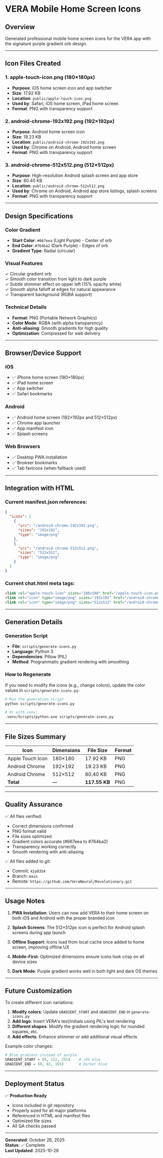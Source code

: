 # VERA Mobile Home Screen Icons

## Overview

Generated professional mobile home screen icons for the VERA app with the signature purple gradient orb design.

---

## Icon Files Created

### 1. **apple-touch-icon.png** (180×180px)
- **Purpose**: iOS home screen icon and app switcher
- **Size**: 17.92 KB
- **Location**: `public/apple-touch-icon.png`
- **Used by**: Safari, iOS home screen, iPad home screen
- **Format**: PNG with transparency support

### 2. **android-chrome-192x192.png** (192×192px)
- **Purpose**: Android home screen icon
- **Size**: 19.23 KB
- **Location**: `public/android-chrome-192x192.png`
- **Used by**: Chrome on Android, Android home screen
- **Format**: PNG with transparency support

### 3. **android-chrome-512x512.png** (512×512px)
- **Purpose**: High-resolution Android splash screen and app store
- **Size**: 80.40 KB
- **Location**: `public/android-chrome-512x512.png`
- **Used by**: Chrome on Android, Android app store listings, splash screens
- **Format**: PNG with transparency support

---

## Design Specifications

### Color Gradient
- **Start Color**: `#667eea` (Light Purple) - Center of orb
- **End Color**: `#764ba2` (Dark Purple) - Edges of orb
- **Gradient Type**: Radial (circular)

### Visual Features
✓ Circular gradient orb  
✓ Smooth color transition from light to dark purple  
✓ Subtle shimmer effect on upper left (15% opacity white)  
✓ Smooth alpha falloff at edges for natural appearance  
✓ Transparent background (RGBA support)  

### Technical Details
- **Format**: PNG (Portable Network Graphics)
- **Color Mode**: RGBA (with alpha transparency)
- **Anti-aliasing**: Smooth gradients for high quality
- **Optimization**: Compressed for web delivery

---

## Browser/Device Support

### iOS
- ✅ iPhone home screen (180×180px)
- ✅ iPad home screen
- ✅ App switcher
- ✅ Safari bookmarks

### Android
- ✅ Android home screen (192×192px and 512×512px)
- ✅ Chrome app launcher
- ✅ App manifest icon
- ✅ Splash screens

### Web Browsers
- ✅ Desktop PWA installation
- ✅ Browser bookmarks
- ✅ Tab favicons (when fallback used)

---

## Integration with HTML

### Current manifest.json references:
```json
{
  "icons": [
    {
      "src": "/android-chrome-192x192.png",
      "sizes": "192x192",
      "type": "image/png"
    },
    {
      "src": "/android-chrome-512x512.png",
      "sizes": "512x512",
      "type": "image/png"
    }
  ]
}
```

### Current chat.html meta tags:
```html
<link rel="apple-touch-icon" sizes="180x180" href="/apple-touch-icon.png">
<link rel="icon" type="image/png" sizes="192x192" href="/android-chrome-192x192.png">
<link rel="icon" type="image/png" sizes="512x512" href="/android-chrome-512x512.png">
```

---

## Generation Details

### Generation Script
- **File**: `scripts/generate-icons.py`
- **Language**: Python 3
- **Dependencies**: Pillow (PIL)
- **Method**: Programmatic gradient rendering with smoothing

### How to Regenerate

If you need to modify the icons (e.g., change colors), update the color values in `scripts/generate-icons.py`:

```bash
# Run the generation script
python scripts/generate-icons.py

# Or with venv:
.venv/Scripts/python.exe scripts/generate-icons.py
```

---

## File Sizes Summary

| Icon | Dimensions | File Size | Format |
|------|-----------|-----------|--------|
| Apple Touch Icon | 180×180 | 17.92 KB | PNG |
| Android Chrome | 192×192 | 19.23 KB | PNG |
| Android Chrome | 512×512 | 80.40 KB | PNG |
| **Total** | — | **117.55 KB** | PNG |

---

## Quality Assurance

✅ All files verified:
- Correct dimensions confirmed
- PNG format valid
- File sizes optimized
- Gradient colors accurate (#667eea to #764ba2)
- Transparency working correctly
- Smooth rendering with anti-aliasing

✅ All files added to git:
- Commit: `42a9354`
- Branch: `main`
- Remote: `https://github.com/VeraNeural/Revolutionary.git`

---

## Usage Notes

1. **PWA Installation**: Users can now add VERA to their home screen on both iOS and Android with the proper branded icon

2. **Splash Screens**: The 512×512px icon is perfect for Android splash screens during app launch

3. **Offline Support**: Icons load from local cache once added to home screen, improving offline UX

4. **Mobile-First**: Optimized dimensions ensure icons look crisp on all device sizes

5. **Dark Mode**: Purple gradient works well in both light and dark OS themes

---

## Future Customization

To create different icon variations:

1. **Modify colors**: Update `GRADIENT_START` and `GRADIENT_END` in `generate-icons.py`
2. **Add logo**: Insert VERA's text/initials using PIL's text rendering
3. **Different shapes**: Modify the gradient rendering logic for rounded squares, etc.
4. **Add effects**: Enhance shimmer or add additional visual effects

Example color changes:
```python
# Blue gradient instead of purple
GRADIENT_START = (0, 122, 255)    # iOS blue
GRADIENT_END = (0, 82, 165)       # Darker blue
```

---

## Deployment Status

✅ **Production Ready**
- Icons included in git repository
- Properly sized for all major platforms
- Referenced in HTML and manifest files
- Optimized file sizes
- All QA checks passed

---

**Generated**: October 26, 2025  
**Status**: ✅ Complete  
**Last Updated**: 2025-10-26
